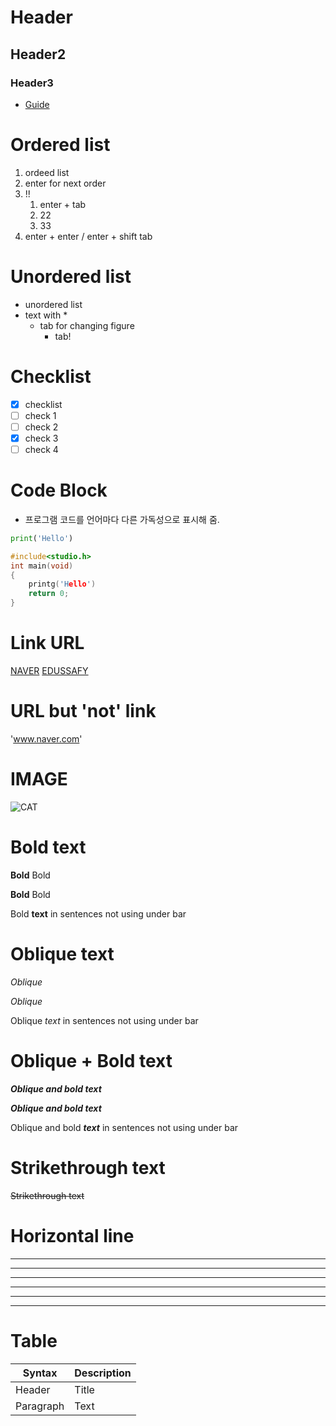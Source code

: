 # Header
## Header2
### Header3
* [Guide](https://www.markdownguide.org/basic-syntax/)

# Ordered list
1. ordeed list
2. enter for next order
3. !!
   1. enter + tab
   2. 22
   3. 33
4. enter + enter / enter + shift tab

# Unordered list
* unordered list 
* text with *
  * tab for changing figure
    * tab!

# Checklist
- [x] checklist
- [ ] check 1
- [ ] check 2
- [x] check 3
- [ ] check 4

# Code Block
- 프로그램 코드를 언어마다 다른 가독성으로 표시해 줌.
```python
print('Hello')
```

```c
#include<studio.h>
int main(void)
{
    printg('Hello')
    return 0;
}
```

# Link URL
[NAVER](http://www.naver.com)
[EDUSSAFY](http://edu.ssafy.com)
# URL but 'not' link
'www.naver.com'
# IMAGE
![CAT](https://thumbs.dreamstime.com/b/adorable-baby-portrait-orange-kitten-feline-face-whiskers-cat-cute-kitty-adorable-baby-portrait-orange-kitten-269620005.jpg)

# Bold text
__Bold__
Bold

**Bold**
Bold

Bold **text** in sentences not using under bar

# Oblique text
_Oblique_

*Oblique*

Oblique *text* in sentences not using under bar

# Oblique + Bold text
___Oblique and bold text___

***Oblique and bold text***

Oblique and bold ***text*** in sentences not using under bar

# Strikethrough text
~~Strikethrough text~~

# Horizontal line
---
---
---
---
---
---
# Table
| Syntax      | Description |
| ----------- | ----------- |
| Header      | Title       |
| Paragraph   | Text        |
